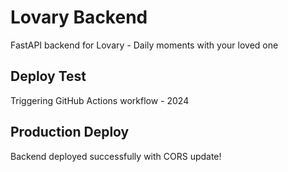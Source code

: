 # Lovary Backend

FastAPI backend for Lovary - Daily moments with your loved one

## Deploy Test
Triggering GitHub Actions workflow - 2024

## Production Deploy
Backend deployed successfully with CORS update!